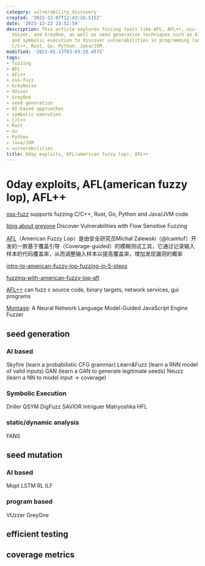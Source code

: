```yaml
---
category: vulnerability_discovery
created: '2022-12-07T12:43:26.515Z'
date: '2023-12-22 23:52:59'
description: This article explores fuzzing tools like AFL, AFL++, oss-fuzz, GreyNoise,
  VUzzer, and GreyOne, as well as seed generation techniques such as AI-based approaches
  and symbolic execution to discover vulnerabilities in programming languages including
  C/C++, Rust, Go, Python, Java/JVM.
modified: '2023-01-13T03:03:25.457Z'
tags:
- fuzzing
- AFL
- AFL++
- oss-fuzz
- GreyNoise
- VUzzer
- GreyOne
- seed generation
- AI-based approaches
- symbolic execution
- C/C++
- Rust
- Go
- Python
- Java/JVM
- vulnerabilities
title: 0day exploits, AFL(american fuzzy lop), AFL++
---
```


# 0day exploits, AFL(american fuzzy lop), AFL++

[oss-fuzz](https://github.com/google/oss-fuzz) supports fuzzing C/C++, Rust, Go, Python and Java/JVM code

[blog about greyone](https://blog.csdn.net/Eastmount/article/details/107825286) Discover Vulnerabilities with Flow Sensitive Fuzzing

[AFL](https://github.com/google/afl)（American Fuzzy Lop）是由安全研究员Michał Zalewski（@lcamtuf）开发的一款基于覆盖引导（Coverage-guided）的模糊测试工具，它通过记录输入样本的代码覆盖率，从而调整输入样本以提高覆盖率，增加发现漏洞的概率

[intro-to-american-fuzzy-lop-fuzzing-in-5-steps](https://countuponsecurity.com/2018/03/07/intro-to-american-fuzzy-lop-fuzzing-in-5-steps/)

[fuzzing-with-american-fuzzy-lop-afl](https://labs.nettitude.com/blog/fuzzing-with-american-fuzzy-lop-afl/#:~:text=Fuzzing%20with%20American%20Fuzzy%20Lop%20%28AFL%29%201%201.,2.%20Run%20our%20instrumented%20%E2%80%9Ctar%E2%80%9D%20binary%3A%20%E2%80%93%20~%2Ftar-1.28%2Fsrc%2Ftar)

[AFL++](https://github.com/AFLplusplus/AFLplusplus) can fuzz c source code, binary targets, network services, gui programs

[Montage](https://github.com/WSP-LAB/Montage): A Neural Network Language Model-Guided JavaScript Engine Fuzzer

## seed generation

### AI based

Skyfire (learn a probabilistic CFG grammar)
Learn&Fuzz (learn a RNN model of valid inputs)
GAN (learn a GAN to generate legitimate seeds)
Neuzz (learn a NN to model input -> coverage)

### Symbolic Execution

Driller
QSYM
DigFuzz
SAVIOR
Intriguer
Matryoshka
HFL

### static/dynamic analysis

FANS

## seed mutation

### AI based

Mopt
LSTM
RL
ILF

### program based

VUzzer
GreyOne

## efficient testing

## coverage metrics
